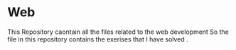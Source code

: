 # Web
This Repository caontain all the files related to the web development 
So the file in this repository contains the exerises that I have solved .
